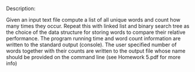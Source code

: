 Description:

Given an input text file compute a list of all unique words and count how many times they occur. Repeat this with linked list and
binary search tree as the choice of the data structure for storing words to compare their relative performance.
The program running time and word count information are written to the standard output (console). The user specified number
of words together with their counts are written to the output file whose name should be provided on the command line (see Homework 5.pdf for more info)
